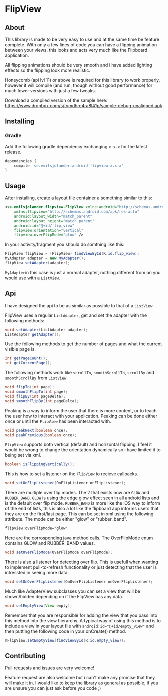 FlipView
=========

About
-----
This library is made to be very easy to use and at the same time be feature complete.
With only a few lines of code you can have a flipping animation between your views, 
this looks and acts very much like the Flipboard application.

All flipping animations should be very smooth and i have added lighting effects so the flipping look more realistic.

Honeycomb (api lvl 11) or above is required for this library to work properly, however it will compile (and run, though without good performance) for much lower versions with just a few tweaks.

Download a compiled version of the sample here:
https://www.dropbox.com/s/tvmdhre4ra8l41p/sample-debug-unaligned.apk

Installing
---------------
### Gradle
Add the following gradle dependency exchanging `x.x.x` for the latest release.
```groovy
dependencies {
    compile 'se.emilsjolander:android-flipview:x.x.x'
}
```

Usage
-----
After installing, create a layout file container a something similar to this:
```xml
<se.emilsjolander.flipview.FlipView xmlns:android="http://schemas.android.com/apk/res/android"
    xmlns:flipview="http://schemas.android.com/apk/res-auto"
    android:layout_width="match_parent"
    android:layout_height="match_parent"
    android:id="@+id/flip_view"
    flipview:orientation="vertical"
    flipview:overFlipMode="glow" />
```

In your activity/fragment you should do somthing like this:
```java
FlipView flipView = (FlipView) findViewById(R.id.flip_view);
MyAdapter adapter = new MyAdapter();
flipView.setAdapter(adapter);
```

```MyAdapter```in this case is just a normal adapter, nothing different from on you would use with a ```ListView```.


Api
---
I have designed the api to be as similar as possible to that of a ```ListView```.

FlipView uses a regular ```ListAdapter```, get and set the adapter with the following methods:
```java
void setAdapter(ListAdapter adapter);
ListAdapter getAdapter();
```

Use the following methods to get the number of pages and what the current visible page is.
```java
int getPageCount();
int getCurrentPage();
```

The following methods work like ```scrollTo```, ```smoothScrollTo```, ```scrollBy``` and ```smoothScrollBy```  from ```ListView```.
```java
void flipTo(int page);
void smoothFlipTo(int page);
void flipBy(int pageDelta);
void smoothFlipBy(int pageDelta);
```

Peaking is a way to inform the user that there is more content, or to teach the user how to interact with your application.
Peaking can be done either once or until the ```FlipView``` has been interacted with.
```java
void peakNext(boolean once);
void peakPrevious(boolean once);
```

```FlipView``` supports both vertical (default) and horizontal flipping. 
I feel it would be wrong to change the orientation dynamically so i have limited it to being set via xml.
```java
boolean isFlippingVertically();
```

This is how to set a listener on the ```FlipView``` to recieve callbacks.
```java
void setOnFlipListener(OnFlipListener onFlipListener);
```

There are multiple over flip modes. The 2 that exists now are `GLOW` and `RUBBER_BAND`. `GLOW` is using the edge glow effect seen in all android lists and is the default over flip mode. `RUBBER_BAND` is more like the iOS way to inform of the end of lists, this is also a lot like the flipboard app informs users that they are on the first/last page.
This can be set in xml using the following attribute. The mode can be either "glow" or "rubber_band".
```xml
flipview:overFlipMode="glow"
```
Here are the corrosponding java method calls. The OverFlipMode enum contains GLOW and RUBBER_BAND values.
```java
void setOverFlipMode(OverFlipMode overFlipMode);
```

There is also a listener for detecting over flip. This is usefull when wanting to implement pull-to-refresh functionality or just detecting that the user is intressted in seeing more data.
```java
void setOnOverFlipListener(OnOverFlipListener onOverFlipListener);
```

Much like AdapterView subclasses you can set a view that will be shown/hidden depending on if the FlipView has any data.
```java
void setEmptyView(View empty);
```
Remember that you are responsible for adding the view that you pass into this method into the view hierarchy. A typical way of using this method is to include a view in your layout file with `android:id="@+id/empty_view"` and then putting the following code in your onCreate() method.
```java
mFlipView.setEmptyView(findViewById(R.id.empty_view));
```

Contributing
------------
Pull requests and issues are very welcome!

Feature request are also welcome but i can't make any promise that they will make it in.
I would like to keep the library as general as possible, if you are unsure you can just ask before you code ;)
